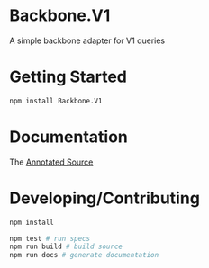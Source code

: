 # Backbone.V1

A simple backbone adapter for V1 queries

# Getting Started

```bash
npm install Backbone.V1
```

# Documentation

The [Annotated Source](http://versionone.github.io/V1.Backbone/docs/V1.Backbone.html)


# Developing/Contributing

```bash
npm install

npm test # run specs
npm run build # build source
npm run docs # generate documentation
```

